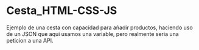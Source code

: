 # Cesta_HTML-CSS-JS

Ejemplo de una cesta con capacidad para añadir productos, haciendo uso de un JSON que aqui usamos una variable, pero realmente seria una peticion a una API.
